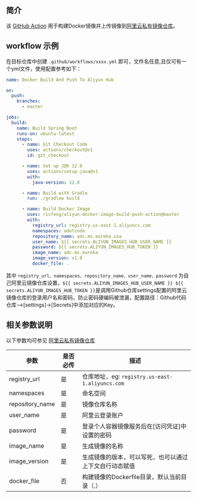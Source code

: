 ## 简介

该 [GitHub Action](https://help.github.com/cn/actions) 用于构建Docker镜像并上传镜像到[阿里云私有镜像仓库](https://cr.console.aliyun.com)。

## workflow 示例

在目标仓库中创建 `.github/workflows/xxxx.yml` 即可，文件名任意,且仅可有一个yml文件，使用配置参考如下：

```yaml
name: Docker Build And Push To Aliyun Hub

on:
  push:
    branches:
      - master

jobs:
  build:
    name: Build Spring Boot
    runs-on: ubuntu-latest
    steps:
      - name: Git Checkout Code
        uses: actions/checkout@v1
        id: git_checkout

      - name: Set up JDK 12.0
        uses: actions/setup-java@v1
        with:
          java-version: 12.0

      - name: Build with Gradle
        run: ./gradlew build

      - name: Build Docker Image
        uses: risfeng/aliyun-docker-image-build-push-action@master
        with:
          registry_url: registry.us-east-1.aliyuncs.com
          namespaces: adotcode
          repository_name: adc.ms.eureka.usa
          user_name: ${{ secrets.ALIYUN_IMAGES_HUB_USER_NAME }}
          password: ${{ secrets.ALIYUN_IMAGES_HUB_TOKEN }}
          image_name: adc.ms.eureka
          image_version: v1.0
          docker_file: .
```

其中 `registry_url、namespaces、repository_name、user_name、password` 为自己阿里云镜像仓库设置，`${{ secrets.ALIYUN_IMAGES_HUB_USER_NAME }} ${{ secrets.ALIYUN_IMAGES_HUB_TOKEN }}`是调用Github仓库settings配置的阿里云镜像仓库的登录用户名和密码，防止密码硬编码被泄漏，配置路径：Github代码仓库-->[settings]->[Secrets]中添加对应的Key。

## 相关参数说明

以下参数均可参见
[阿里云私有镜像仓库](https://cr.console.aliyun.com)

| 参数 | 是否必传 | 描述 |
| --- | --- | --- |
| registry_url | 是 | 仓库地址，eg: `registry.us-east-1.aliyuncs.com` |
| namespaces | 是 | 命名空间|
| repository_name | 是 | 镜像仓库名称 |
| user_name | 是 | 阿里云登录账户 |
| password | 是 | 登录个人容器镜像服务后在[访问凭证]中设置的密码 |
| image_name | 是 | 生成镜像的名称|
| image_version | 是 | 生成镜像的版本，可以写死，也可以通过上下文自行动态赋值|
| docker_file | 否 | 构建镜像的Dockerfile目录，默认当前目录（.）|
